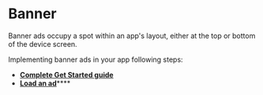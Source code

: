 # Banner

Banner ads occupy a spot within an app's layout, either at the top or bottom of the device screen.

Implementing banner ads in your app following steps:

* ****[**Complete Get Started guide**](../../../get-started/)****
* [**Load an ad**](broken-reference)****
